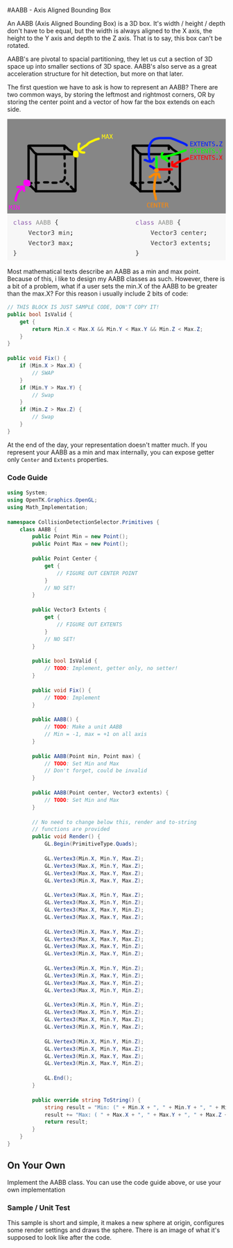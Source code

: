 #AABB - Axis Aligned Bounding Box

An AABB (Axis Aligned Bounding Box) is a 3D box. It's width / height / depth don't have to be equal, but the width is always aligned to the X axis, the height to the Y axis and depth to the Z axis. That is to say, this box can't be rotated.

AABB's are pivotal to spacial partitioning, they let us cut a section of 3D space up into smaller sections of 3D space. AABB's also serve as a great acceleration structure for hit detection, but more on that later.

The first question we have to ask is how to represent an AABB? There are two common ways, by storing the leftmost and rightmost corners, OR by storing the center point and a vector of how far the box extends on each side.

![Types](AABB_Types.png)

Most mathematical texts describe an AABB as a min and max point. Because of this, i like to design my AABB classes as such. However, there is a bit of a problem, what if a user sets the min.X of the AABB to be greater than the max.X? For this reason i usually include 2 bits of code:

```cs
// THIS BLOCK IS JUST SAMPLE CODE, DON'T COPY IT!
public bool IsValid {
    get {
        return Min.X < Max.X && Min.Y < Max.Y && Min.Z < Max.Z;
    }
}

public void Fix() {
    if (Min.X > Max.X) {
        // SWAP
    }
    if (Min.Y > Max.Y) {
        // Swap
    }
    if (Min.Z > Max.Z) {
        // Swap
    }
}
```

At the end of the day, your representation doesn't matter much. If you represent your AABB as a min and max internally, you can expose getter only ```Center``` and ```Extents``` properties.

### Code Guide

```cs
using System;
using OpenTK.Graphics.OpenGL;
using Math_Implementation;

namespace CollisionDetectionSelector.Primitives {
    class AABB {
        public Point Min = new Point();
        public Point Max = new Point();

        public Point Center {
            get {
                // FIGURE OUT CENTER POINT
            }
            // NO SET!
        }

        public Vector3 Extents {
            get {
                // FIGURE OUT EXTENTS
            }
            // NO SET!
        }

        public bool IsValid {
            // TODO: Implement, getter only, no setter!
        }

        public void Fix() {
            // TODO: Implement
        }

        public AABB() {
            // TODO: Make a unit AABB
            // Min = -1, max = +1 on all axis
        }

        public AABB(Point min, Point max) {
            // TODO: Set Min and Max
            // Don't forget, could be invalid
        }

        public AABB(Point center, Vector3 extents) {
            // TODO: Set Min and Max
        }
        
        // No need to change below this, render and to-string
        // functions are provided
        public void Render() {
            GL.Begin(PrimitiveType.Quads);

            GL.Vertex3(Min.X, Min.Y, Max.Z);
            GL.Vertex3(Max.X, Min.Y, Max.Z);
            GL.Vertex3(Max.X, Max.Y, Max.Z);
            GL.Vertex3(Min.X, Max.Y, Max.Z);

            GL.Vertex3(Max.X, Min.Y, Max.Z);
            GL.Vertex3(Max.X, Min.Y, Min.Z);
            GL.Vertex3(Max.X, Max.Y, Min.Z);
            GL.Vertex3(Max.X, Max.Y, Max.Z);

            GL.Vertex3(Min.X, Max.Y, Max.Z);
            GL.Vertex3(Max.X, Max.Y, Max.Z);
            GL.Vertex3(Max.X, Max.Y, Min.Z);
            GL.Vertex3(Min.X, Max.Y, Min.Z);

            GL.Vertex3(Min.X, Min.Y, Min.Z);
            GL.Vertex3(Min.X, Max.Y, Min.Z);
            GL.Vertex3(Max.X, Max.Y, Min.Z);
            GL.Vertex3(Max.X, Min.Y, Min.Z);

            GL.Vertex3(Min.X, Min.Y, Min.Z);
            GL.Vertex3(Max.X, Min.Y, Min.Z);
            GL.Vertex3(Max.X, Min.Y, Max.Z);
            GL.Vertex3(Min.X, Min.Y, Max.Z);

            GL.Vertex3(Min.X, Min.Y, Min.Z);
            GL.Vertex3(Min.X, Min.Y, Max.Z);
            GL.Vertex3(Min.X, Max.Y, Max.Z);
            GL.Vertex3(Min.X, Max.Y, Min.Z);

            GL.End();
        }

        public override string ToString() {
            string result = "Min: (" + Min.X + ", " + Min.Y + ", " + Min.Z + "), ";
            result += "Max: ( " + Max.X + ", " + Max.Y + ", " + Max.Z + ")";
            return result;
        }
    }
}
```

## On Your Own

Implement the AABB class. You can use the code guide above, or use your own implementation

### Sample / Unit Test

This sample is short and simple, it makes a new sphere at origin, configures some render settings and draws the sphere. There is an image of what it's supposed to look like after the code.
